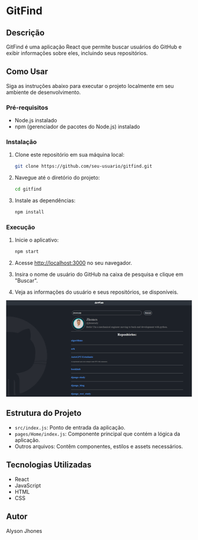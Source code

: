 # GitFind

## Descrição
GitFind é uma aplicação React que permite buscar usuários do GitHub e exibir informações sobre eles, incluindo seus repositórios.

## Como Usar
Siga as instruções abaixo para executar o projeto localmente em seu ambiente de desenvolvimento.

### Pré-requisitos
- Node.js instalado
- npm (gerenciador de pacotes do Node.js) instalado

### Instalação
1. Clone este repositório em sua máquina local:

   ```bash
   git clone https://github.com/seu-usuario/gitfind.git
   ```

2. Navegue até o diretório do projeto:

   ```bash
   cd gitfind
   ```

3. Instale as dependências:

   ```bash
   npm install
   ```

### Execução
1. Inicie o aplicativo:

   ```bash
   npm start
   ```

2. Acesse [http://localhost:3000](http://localhost:3000) no seu navegador.

3. Insira o nome de usuário do GitHub na caixa de pesquisa e clique em "Buscar".

4. Veja as informações do usuário e seus repositórios, se disponíveis.

![Exemplo](readme_img1.png)

## Estrutura do Projeto
- `src/index.js`: Ponto de entrada da aplicação.
- `pages/Home/index.js`: Componente principal que contém a lógica da aplicação.
- Outros arquivos: Contêm componentes, estilos e assets necessários.

## Tecnologias Utilizadas
- React
- JavaScript
- HTML
- CSS

## Autor
Alyson Jhones

